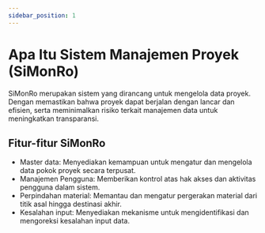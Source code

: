 ```yaml
---
sidebar_position: 1
---
```


# Apa Itu Sistem Manajemen Proyek (SiMonRo)
SiMonRo merupakan sistem yang dirancang untuk mengelola data proyek. Dengan memastikan bahwa proyek dapat berjalan dengan lancar dan efisien, serta meminimalkan risiko terkait manajemen data untuk meningkatkan transparansi.


## Fitur-fitur SiMonRo

 - Master data: Menyediakan kemampuan untuk mengatur dan mengelola data pokok proyek secara terpusat.
 - Manajemen Pengguna: Memberikan kontrol atas hak akses dan aktivitas pengguna dalam sistem.
 - Perpindahan material: Memantau dan mengatur pergerakan material dari titik asal hingga destinasi akhir.
 - Kesalahan input: Menyediakan mekanisme untuk mengidentifikasi dan mengoreksi kesalahan input data.
